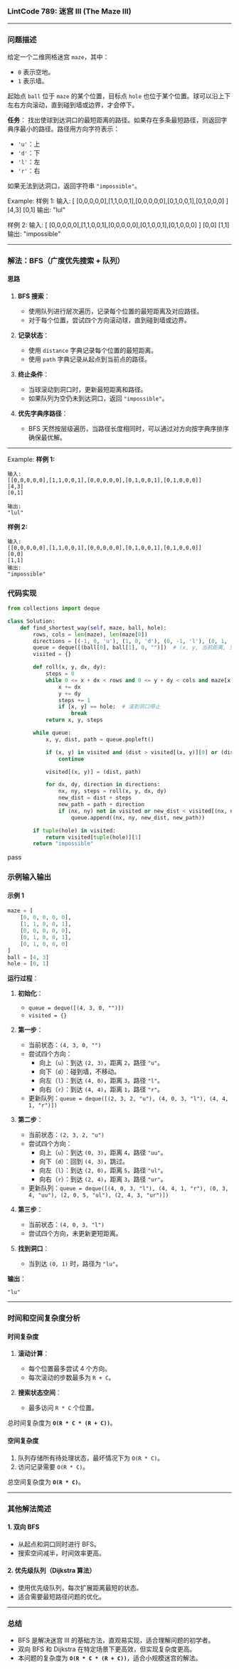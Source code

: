 
### LintCode 789: **迷宫 III** (The Maze III)

---

### 问题描述

给定一个二维网格迷宫 `maze`，其中：

- `0` 表示空地。
- `1` 表示墙。

起始点 `ball` 位于 `maze` 的某个位置，目标点 `hole` 也位于某个位置。球可以沿上下左右方向滚动，直到碰到墙或边界，才会停下。

**任务**： 找出使球到达洞口的最短距离的路径。如果存在多条最短路径，则返回字典序最小的路径。路径用方向字符表示：

- `'u'`：上
- `'d'`：下
- `'l'`：左
- `'r'`：右

如果无法到达洞口，返回字符串 `"impossible"`。

Example:
样例 1:
输入:
[ [0,0,0,0,0],[1,1,0,0,1],[0,0,0,0,0],[0,1,0,0,1],[0,1,0,0,0] ]
[4,3]
[0,1]
输出:
"lul"

样例 2:
输入:
[ [0,0,0,0,0],[1,1,0,0,1],[0,0,0,0,0],[0,1,0,0,1],[0,1,0,0,0] ]
[0,0]
[1,1]
输出:
"impossible"



---

### 解法：BFS（广度优先搜索 + 队列）

#### 思路

1. **BFS 搜索**：
    
    - 使用队列进行层次遍历，记录每个位置的最短距离及对应路径。
    - 对于每个位置，尝试四个方向滚动球，直到碰到墙或边界。
2. **记录状态**：
    
    - 使用 `distance` 字典记录每个位置的最短距离。
    - 使用 `path` 字典记录从起点到当前点的路径。
3. **终止条件**：
    
    - 当球滚动到洞口时，更新最短距离和路径。
    - 如果队列为空仍未到达洞口，返回 `"impossible"`。
4. **优先字典序路径**：
    
    - BFS 天然按层级遍历，当路径长度相同时，可以通过对方向按字典序排序确保最优解。

---
Example:
**样例 1:**
```
输入:
[[0,0,0,0,0],[1,1,0,0,1],[0,0,0,0,0],[0,1,0,0,1],[0,1,0,0,0]]
[4,3]
[0,1]

输出:
"lul"
```
**样例 2:**
```
输入:
[[0,0,0,0,0],[1,1,0,0,1],[0,0,0,0,0],[0,1,0,0,1],[0,1,0,0,0]]
[0,0]
[1,1]
输出:
"impossible"
```

### 代码实现

```python
from collections import deque

class Solution:
    def find_shortest_way(self, maze, ball, hole):
        rows, cols = len(maze), len(maze[0])
        directions = [(-1, 0, 'u'), (1, 0, 'd'), (0, -1, 'l'), (0, 1, 'r')]
        queue = deque([(ball[0], ball[1], 0, "")])  # (x, y, 当前距离, 当前路径)
        visited = {}

        def roll(x, y, dx, dy):
            steps = 0
            while 0 <= x + dx < rows and 0 <= y + dy < cols and maze[x + dx][y + dy] == 0:
                x += dx
                y += dy
                steps += 1
                if [x, y] == hole:  # 滚到洞口停止
                    break
            return x, y, steps

        while queue:
            x, y, dist, path = queue.popleft()

            if (x, y) in visited and (dist > visited[(x, y)][0] or (dist == visited[(x, y)][0] and path >= visited[(x, y)][1])):
                continue

            visited[(x, y)] = (dist, path)

            for dx, dy, direction in directions:
                nx, ny, steps = roll(x, y, dx, dy)
                new_dist = dist + steps
                new_path = path + direction
                if (nx, ny) not in visited or new_dist < visited[(nx, ny)][0] or (new_dist == visited[(nx, ny)][0] and new_path < visited[(nx, ny)][1]):
                    queue.append((nx, ny, new_dist, new_path))

        if tuple(hole) in visited:
            return visited[tuple(hole)][1]
        return "impossible"

```
pass

### 示例输入输出

#### 示例 1
```python
maze = [
    [0, 0, 0, 0, 0],
    [1, 1, 0, 0, 1],
    [0, 0, 0, 0, 0],
    [0, 1, 0, 0, 1],
    [0, 1, 0, 0, 0]
]
ball = [4, 3]
hole = [0, 1]

```

**运行过程**：

1. **初始化**：
    
    - `queue = deque([(4, 3, 0, "")])`
    - `visited = {}`
2. **第一步**：
    
    - 当前状态：`(4, 3, 0, "")`
    - 尝试四个方向：
        - 向上（`u`）：到达 `(2, 3)`，距离 `2`，路径 `"u"`。
        - 向下（`d`）：碰到墙，不移动。
        - 向左（`l`）：到达 `(4, 0)`，距离 `3`，路径 `"l"`。
        - 向右（`r`）：到达 `(4, 4)`，距离 `1`，路径 `"r"`。
    - 更新队列：`queue = deque([(2, 3, 2, "u"), (4, 0, 3, "l"), (4, 4, 1, "r")])`
3. **第二步**：
    
    - 当前状态：`(2, 3, 2, "u")`
    - 尝试四个方向：
        - 向上（`u`）：到达 `(0, 3)`，距离 `4`，路径 `"uu"`。
        - 向下（`d`）：回到 `(4, 3)`，跳过。
        - 向左（`l`）：到达 `(2, 0)`，距离 `5`，路径 `"ul"`。
        - 向右（`r`）：到达 `(2, 4)`，距离 `3`，路径 `"ur"`。
    - 更新队列：`queue = deque([(4, 0, 3, "l"), (4, 4, 1, "r"), (0, 3, 4, "uu"), (2, 0, 5, "ul"), (2, 4, 3, "ur")])`
4. **第三步**：
    
    - 当前状态：`(4, 0, 3, "l")`
    - 尝试四个方向，未更新更短距离。
5. **找到洞口**：
    
    - 当到达 `(0, 1)` 时，路径为 `"lu"`。

**输出**：

`"lu"`

---

### 时间和空间复杂度分析

#### 时间复杂度

1. **滚动计算**：
    
    - 每个位置最多尝试 4 个方向。
    - 每次滚动的步数最多为 `R + C`。
2. **搜索状态空间**：
    
    - 最多访问 `R * C` 个位置。

总时间复杂度为 **`O(R * C * (R + C))`**。

#### 空间复杂度

1. 队列存储所有待处理状态，最坏情况下为 `O(R * C)`。
2. 访问记录需要 `O(R * C)`。

总空间复杂度为 **`O(R * C)`**。

---

### 其他解法简述

#### 1. 双向 BFS

- 从起点和洞口同时进行 BFS。
- 搜索空间减半，时间效率更高。

#### 2. 优先级队列（Dijkstra 算法）

- 使用优先级队列，每次扩展距离最短的状态。
- 适合需要最短路径问题的优化。

---

### 总结

- BFS 是解决迷宫 III 的基础方法，直观易实现，适合理解问题的初学者。
- 双向 BFS 和 Dijkstra 在特定场景下更高效，但实现复杂度更高。
- 本问题的复杂度为 **`O(R * C * (R + C))`**，适合小规模迷宫的解法。

